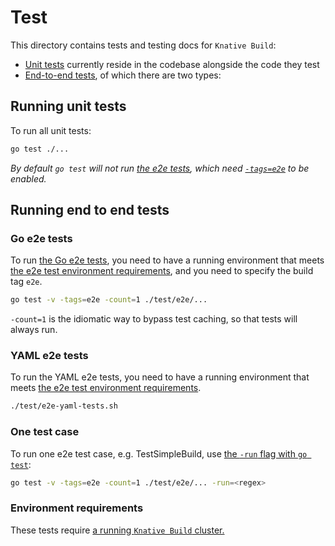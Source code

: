 # Test

This directory contains tests and testing docs for `Knative Build`:

* [Unit tests](#running-unit-tests) currently reside in the codebase alongside the code they test
* [End-to-end tests](#running-end-to-end-tests), of which there are two types:
## Running unit tests

To run all unit tests:

```bash
go test ./...
```

_By default `go test` will not run [the e2e tests](#running-end-to-end-tests), which need [`-tags=e2e`](#running-end-to-end-tests) to be enabled._


## Running end to end tests

### Go e2e tests

To run [the Go e2e tests](./e2e), you need to have a running environment that meets
[the e2e test environment requirements](#environment-requirements), and you need to specify the build tag `e2e`.

```bash
go test -v -tags=e2e -count=1 ./test/e2e/...
```

`-count=1` is the idiomatic way to bypass test caching, so that tests will always run.

### YAML e2e tests

To run the YAML e2e tests, you need to have a running environment that meets
[the e2e test environment requirements](#environment-requirements).

```bash
./test/e2e-yaml-tests.sh
```

### One test case

To run one e2e test case, e.g. TestSimpleBuild, use [the `-run` flag with `go test`](https://golang.org/cmd/go/#hdr-Testing_flags):

```bash
go test -v -tags=e2e -count=1 ./test/e2e/... -run=<regex>
```

### Environment requirements

These tests require [a running `Knative Build` cluster.](/DEVELOPMENT.md#getting-started)
